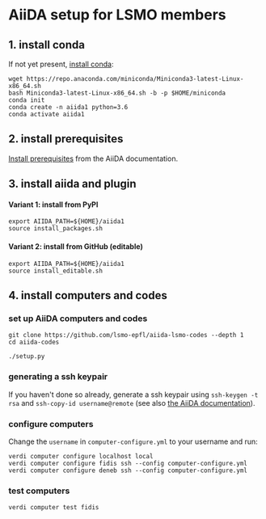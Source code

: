 # AiiDA setup for LSMO members

## 1. install conda

If not yet present, [install conda](https://docs.conda.io/en/latest/miniconda.html):
```
wget https://repo.anaconda.com/miniconda/Miniconda3-latest-Linux-x86_64.sh
bash Miniconda3-latest-Linux-x86_64.sh -b -p $HOME/miniconda
conda init
conda create -n aiida1 python=3.6
conda activate aiida1
```

## 2. install prerequisites

[Install prerequisites](https://aiida-core.readthedocs.io/en/latest/install/quick_installation.html#prerequisites) from the AiiDA documentation.

## 3. install aiida and plugin

#### Variant 1: install from PyPI
```
export AIIDA_PATH=${HOME}/aiida1
source install_packages.sh
```

#### Variant 2: install from GitHub (editable)
```
export AIIDA_PATH=${HOME}/aiida1
source install_editable.sh
```

## 4. install computers and codes

### set up AiiDA computers and codes
```
git clone https://github.com/lsmo-epfl/aiida-lsmo-codes --depth 1
cd aiida-codes

./setup.py
```

### generating a ssh keypair

If you haven't done so already, generate a ssh keypair using `ssh-keygen -t rsa` and `ssh-copy-id username@remote` (see also [the AiiDA documentation](https://aiida-core.readthedocs.io/en/latest/get_started/computers.html)).

### configure computers

Change the `username` in `computer-configure.yml` to your username and run:
```
verdi computer configure localhost local
verdi computer configure fidis ssh --config computer-configure.yml
verdi computer configure deneb ssh --config computer-configure.yml
```

### test computers
```
verdi computer test fidis
```
